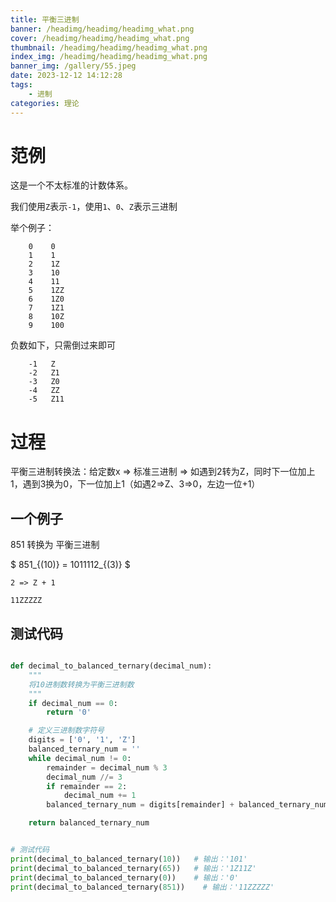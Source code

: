 ```yaml
---
title: 平衡三进制
banner: /headimg/headimg/headimg_what.png
cover: /headimg/headimg/headimg_what.png
thumbnail: /headimg/headimg/headimg_what.png
index_img: /headimg/headimg/headimg_what.png
banner_img: /gallery/55.jpeg
date: 2023-12-12 14:12:28
tags:
    - 进制
categories: 理论
---
```



# 范例

这是一个不太标准的计数体系。

我们使用`Z`表示`-1`，使用`1`、`0`、`Z`表示三进制

举个例子：
```
    0    0
    1    1
    2    1Z
    3    10
    4    11
    5    1ZZ
    6    1Z0
    7    1Z1
    8    10Z
    9    100
```

负数如下，只需倒过来即可

```
    -1   Z
    -2   Z1
    -3   Z0
    -4   ZZ
    -5   Z11
```

# 过程

平衡三进制转换法：给定数x => 标准三进制 => 如遇到2转为Z，同时下一位加上1，遇到3换为0，下一位加上1（如遇2=>Z、3=>0，左边一位+1）

## 一个例子
851 转换为 平衡三进制

$ 851_{(10)} = 1011112_{(3)} $

`2 => Z + 1`

`11ZZZZZ`

## 测试代码

```python

def decimal_to_balanced_ternary(decimal_num):
    """
    将10进制数转换为平衡三进制数
    """
    if decimal_num == 0:
        return '0'

    # 定义三进制数字符号
    digits = ['0', '1', 'Z']
    balanced_ternary_num = ''
    while decimal_num != 0:
        remainder = decimal_num % 3
        decimal_num //= 3
        if remainder == 2:
            decimal_num += 1
        balanced_ternary_num = digits[remainder] + balanced_ternary_num

    return balanced_ternary_num


# 测试代码
print(decimal_to_balanced_ternary(10))   # 输出：'101'
print(decimal_to_balanced_ternary(65))   # 输出：'1Z11Z'
print(decimal_to_balanced_ternary(0))    # 输出：'0'
print(decimal_to_balanced_ternary(851))    # 输出：'11ZZZZZ'

```

